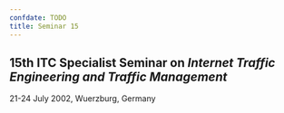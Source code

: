```yaml
---
confdate: TODO
title: Seminar 15
---
```


## **15th ITC Specialist Seminar on _Internet Traffic Engineering and Traffic Management_**

21-24 July 2002, Wuerzburg, Germany